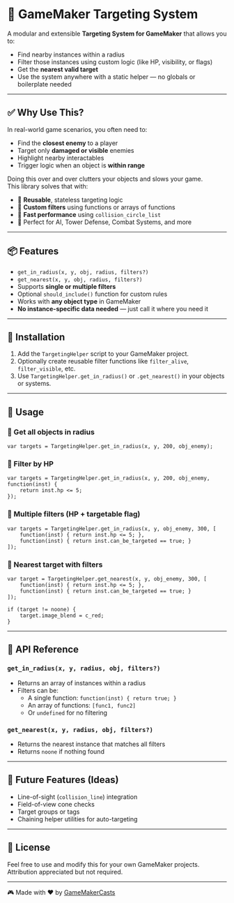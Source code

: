 # 🎯 GameMaker Targeting System

A modular and extensible **Targeting System for GameMaker** that allows you to:
- Find nearby instances within a radius
- Filter those instances using custom logic (like HP, visibility, or flags)
- Get the **nearest valid target**
- Use the system anywhere with a static helper — no globals or boilerplate needed

---

## ✅ Why Use This?

In real-world game scenarios, you often need to:
- Find the **closest enemy** to a player
- Target only **damaged or visible** enemies
- Highlight nearby interactables
- Trigger logic when an object is **within range**

Doing this over and over clutters your objects and slows your game.  
This library solves that with:
- 🔁 **Reusable**, stateless targeting logic
- 🧠 **Custom filters** using functions or arrays of functions
- 🚀 **Fast performance** using `collision_circle_list`
- 🎯 Perfect for AI, Tower Defense, Combat Systems, and more

---

## 📦 Features

- `get_in_radius(x, y, obj, radius, filters?)`
- `get_nearest(x, y, obj, radius, filters?)`
- Supports **single or multiple filters**
- Optional `should_include()` function for custom rules
- Works with **any object type** in GameMaker
- **No instance-specific data needed** — just call it where you need it

---

## 🚀 Installation

1. Add the `TargetingHelper` script to your GameMaker project.
2. Optionally create reusable filter functions like `filter_alive`, `filter_visible`, etc.
3. Use `TargetingHelper.get_in_radius()` or `.get_nearest()` in your objects or systems.

---

## 🔧 Usage

### 🧲 Get all objects in radius

```gml
var targets = TargetingHelper.get_in_radius(x, y, 200, obj_enemy);
```

### 🔴 Filter by HP

```gml
var targets = TargetingHelper.get_in_radius(x, y, 200, obj_enemy, function(inst) {
    return inst.hp <= 5;
});
```

### 🧠 Multiple filters (HP + targetable flag)

```gml
var targets = TargetingHelper.get_in_radius(x, y, obj_enemy, 300, [
    function(inst) { return inst.hp <= 5; },
    function(inst) { return inst.can_be_targeted == true; }
]);
```

### 🎯 Nearest target with filters

```gml
var target = TargetingHelper.get_nearest(x, y, obj_enemy, 300, [
    function(inst) { return inst.hp <= 5; },
    function(inst) { return inst.can_be_targeted == true; }
]);

if (target != noone) {
    target.image_blend = c_red;
}
```

---

## 📜 API Reference

### `get_in_radius(x, y, radius, obj, filters?)`
- Returns an array of instances within a radius
- Filters can be:
  - A single function: `function(inst) { return true; }`
  - An array of functions: `[func1, func2]`
  - Or `undefined` for no filtering

### `get_nearest(x, y, radius, obj, filters?)`
- Returns the nearest instance that matches all filters
- Returns `noone` if nothing found

---

## 🔄 Future Features (Ideas)
- Line-of-sight (`collision_line`) integration
- Field-of-view cone checks
- Target groups or tags
- Chaining helper utilities for auto-targeting

---

## 🧠 License

Feel free to use and modify this for your own GameMaker projects. Attribution appreciated but not required.

---

🎮 Made with ❤️ by [GameMakerCasts](https://www.youtube.com/@GameMakerCasts)
